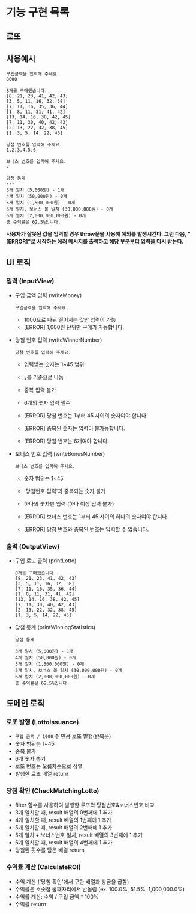 # 기능 구현 목록

## 로또

## 사용예시

```
구입금액을 입력해 주세요.
8000

8개를 구매했습니다.
[8, 21, 23, 41, 42, 43]
[3, 5, 11, 16, 32, 38]
[7, 11, 16, 35, 36, 44]
[1, 8, 11, 31, 41, 42]
[13, 14, 16, 38, 42, 45]
[7, 11, 30, 40, 42, 43]
[2, 13, 22, 32, 38, 45]
[1, 3, 5, 14, 22, 45]

당첨 번호를 입력해 주세요.
1,2,3,4,5,6

보너스 번호를 입력해 주세요.
7

당첨 통계
---
3개 일치 (5,000원) - 1개
4개 일치 (50,000원) - 0개
5개 일치 (1,500,000원) - 0개
5개 일치, 보너스 볼 일치 (30,000,000원) - 0개
6개 일치 (2,000,000,000원) - 0개
총 수익률은 62.5%입니다.
```

**사용자가 잘못된 값을 입력할 경우 throw문을 사용해 예외를 발생시킨다. 그런 다음, "[ERROR]"로 시작하는 에러 메시지를 출력하고 해당 부분부터 입력을 다시 받는다.**

## UI 로직

### 입력 (InputView)

- 구입 금액 입력 (writeMoney)

  `구입금액을 입력해 주세요.`

  - 1000으로 나눠 떨어지는 값만 입력이 가능
  - [ERROR] 1,000원 단위만 구매가 가능합니다.

- 당첨 번호 입력 (writeWinnerNumber)

  `당첨 번호를 입력해 주세요.`

  - 입력받는 숫자는 1~45 범위
  - `,`를 기준으로 나눔
  - 중복 입력 불가
  - 6개의 숫자 입력 필수

  - [ERROR] 당첨 번호는 1부터 45 사이의 숫자여야 합니다.
  - [ERROR] 중복된 숫자는 입력이 불가능합니다.
  - [ERROR] 당첨 번호는 6개여야 합니다.

- 보너스 번호 입력 (writeBonusNumber)

  `보너스 번호를 입력해 주세요.`

  - 숫자 범위는 1~45
  - '당첨번호 입력'과 중복되는 숫자 불가
  - 하나의 숫자만 입력 (하나 이상 입력 불가)

  - [ERROR] 보너스 번호는 1부터 45 사이의 하나의 숫자여야 합니다.
  - [ERROR] 당첨 번호와 중복된 번호는 입력할 수 없습니다.

### 출력 (OutputView)

- 구입 로또 출력 (printLotto)

  ```
  8개를 구매했습니다.
  [8, 21, 23, 41, 42, 43]
  [3, 5, 11, 16, 32, 38]
  [7, 11, 16, 35, 36, 44]
  [1, 8, 11, 31, 41, 42]
  [13, 14, 16, 38, 42, 45]
  [7, 11, 30, 40, 42, 43]
  [2, 13, 22, 32, 38, 45]
  [1, 3, 5, 14, 22, 45]
  ```

- 당첨 통계 (printWinningStatistics)

  ```
  당첨 통계
  ---
  3개 일치 (5,000원) - 1개
  4개 일치 (50,000원) - 0개
  5개 일치 (1,500,000원) - 0개
  5개 일치, 보너스 볼 일치 (30,000,000원) - 0개
  6개 일치 (2,000,000,000원) - 0개
  총 수익률은 62.5%입니다.
  ```

## 도메인 로직

### 로또 발행 (LottoIssuance)

- `구입 금액 / 1000` 수 만큼 로또 발행(반복문)
- 숫자 범위는 1~45
- 중복 불가
- 6개 숫자 뽑기
- 로또 번호는 오름차순으로 정렬
- 발행한 로또 배열 return

### 당첨 확인 (CheckMatchingLotto)

- filter 함수를 사용하여 발행한 로또와 당첨번호&보너스번호 비교
- 3개 일치할 때, result 배열의 0번째에 1 추가
- 4개 일치할 때, result 배열의 1번째에 1 추가
- 5개 일치할 때, result 배열의 2번째에 1 추가
- 5개 일치 + 보너스번호 일치, result 배열의 3번째에 1 추가
- 6개 일치할 때, result 배열의 4번째에 1 추가
- 당첨된 횟수를 담은 배열 return

### 수익률 계산 (CalculateROI)

- 수익 계산 ('당첨 확인'에서 구한 배열과 상금을 곱함)
- 수익률은 소숫점 둘째자리에서 반올림 (ex. 100.0%, 51.5%, 1,000,000.0%)
- 수익률 계산: 수익 / 구입 금액 \* 100%
- 수익률 return
